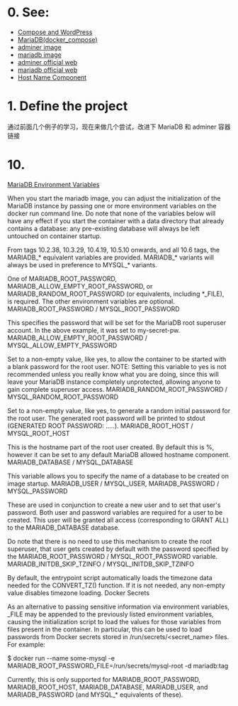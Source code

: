 # 0. See:
  - [Compose and WordPress](https://github.com/AaG7xNnrgbzeyqc5woPS/OpenWrt/blob/master/docker-compose(learn%204).md)
  - [MariaDB(docker_compose)](https://github.com/AaG7xNnrgbzeyqc5woPS/OpenWrt/blob/master/MariaDB(docker_compose).md)
  - [adminer image](https://hub.docker.com/_/adminer)
  - [mariadb image](https://hub.docker.com/_/mariadb?tab=description&page=1&ordering=last_updated)
  - [adminer official web](https://www.adminer.org/)
  - [mariadb official web](https://mariadb.com/)
  - [Host Name Component](https://mariadb.com/kb/en/create-user/#host-name-component)

# 1. Define the project
  通过前面几个例子的学习，现在来做几个尝试，改进下 MariaDB 和 adminer 容器链接
  
  
# 10. 
  [MariaDB Environment Variables](https://hub.docker.com/_/mariadb?tab=description&page=1&ordering=last_updated)

  When you start the mariadb image, you can adjust the initialization of the MariaDB instance by passing one or more environment variables on the docker run command line. Do note that none of the variables below will have any effect if you start the container with a data directory that already contains a database: any pre-existing database will always be left untouched on container startup.

From tags 10.2.38, 10.3.29, 10.4.19, 10.5.10 onwards, and all 10.6 tags, the MARIADB_* equivalent variables are provided. MARIADB_* variants will always be used in preference to MYSQL_* variants.

One of MARIADB_ROOT_PASSWORD, MARIADB_ALLOW_EMPTY_ROOT_PASSWORD, or MARIADB_RANDOM_ROOT_PASSWORD (or equivalents, including *_FILE), is required. The other environment variables are optional.
MARIADB_ROOT_PASSWORD / MYSQL_ROOT_PASSWORD

This specifies the password that will be set for the MariaDB root superuser account. In the above example, it was set to my-secret-pw.
MARIADB_ALLOW_EMPTY_ROOT_PASSWORD / MYSQL_ALLOW_EMPTY_PASSWORD

Set to a non-empty value, like yes, to allow the container to be started with a blank password for the root user. NOTE: Setting this variable to yes is not recommended unless you really know what you are doing, since this will leave your MariaDB instance completely unprotected, allowing anyone to gain complete superuser access.
MARIADB_RANDOM_ROOT_PASSWORD / MYSQL_RANDOM_ROOT_PASSWORD

Set to a non-empty value, like yes, to generate a random initial password for the root user. The generated root password will be printed to stdout (GENERATED ROOT PASSWORD: .....).
MARIADB_ROOT_HOST / MYSQL_ROOT_HOST

This is the hostname part of the root user created. By default this is %, however it can be set to any default MariaDB allowed hostname component.
MARIADB_DATABASE / MYSQL_DATABASE

This variable allows you to specify the name of a database to be created on image startup.
MARIADB_USER / MYSQL_USER, MARIADB_PASSWORD / MYSQL_PASSWORD

These are used in conjunction to create a new user and to set that user's password. Both user and password variables are required for a user to be created. This user will be granted all access (corresponding to GRANT ALL) to the MARIADB_DATABASE database.

Do note that there is no need to use this mechanism to create the root superuser, that user gets created by default with the password specified by the MARIADB_ROOT_PASSWORD / MYSQL_ROOT_PASSWORD variable.
MARIADB_INITDB_SKIP_TZINFO / MYSQL_INITDB_SKIP_TZINFO

By default, the entrypoint script automatically loads the timezone data needed for the CONVERT_TZ() function. If it is not needed, any non-empty value disables timezone loading.
Docker Secrets

As an alternative to passing sensitive information via environment variables, _FILE may be appended to the previously listed environment variables, causing the initialization script to load the values for those variables from files present in the container. In particular, this can be used to load passwords from Docker secrets stored in /run/secrets/<secret_name> files. For example:

$ docker run --name some-mysql -e MARIADB_ROOT_PASSWORD_FILE=/run/secrets/mysql-root -d mariadb:tag

Currently, this is only supported for MARIADB_ROOT_PASSWORD, MARIADB_ROOT_HOST, MARIADB_DATABASE, MARIADB_USER, and MARIADB_PASSWORD (and MYSQL_* equivalents of these).

  
  
